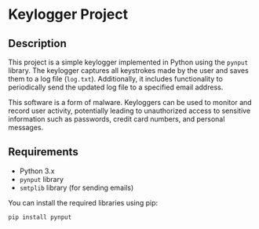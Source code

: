 # Keylogger Project

## Description

This project is a simple keylogger implemented in Python using the `pynput` library. The keylogger captures all keystrokes made by the user and saves them to a log file (`log.txt`). Additionally, it includes functionality to periodically send the updated log file to a specified email address.

This software is a form of malware. Keyloggers can be used to monitor and record user activity, potentially leading to unauthorized access to sensitive information such as passwords, credit card numbers, and personal messages. 
## Requirements

- Python 3.x
- `pynput` library
- `smtplib` library (for sending emails)

You can install the required libraries using pip:

```bash
pip install pynput
